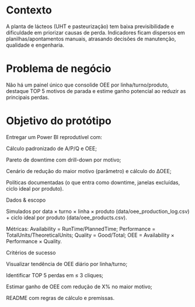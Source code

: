 # Contexto
A planta de lácteos (UHT e pasteurização) tem baixa previsibilidade e dificuldade em priorizar causas de perda. Indicadores ficam dispersos em planilhas/apontamentos manuais, atrasando decisões de manutenção, qualidade e engenharia.

# Problema de negócio
Não há um painel único que consolide OEE por linha/turno/produto, destaque TOP 5 motivos de parada e estime ganho potencial ao reduzir as principais perdas.

# Objetivo do protótipo
Entregar um Power BI reprodutível com:

Cálculo padronizado de A/P/Q e OEE;

Pareto de downtime com drill-down por motivo;

Cenário de redução do maior motivo (parâmetro) e cálculo do ∆OEE;

Políticas documentadas (o que entra como downtime, janelas excluídas, ciclo ideal por produto).

Dados & escopo

Simulados por data × turno × linha × produto (data/oee_production_log.csv) + ciclo ideal por produto (data/oee_products.csv).

Métricas: Availability = RunTime/PlannedTime; Performance = TotalUnits/TheoreticalUnits; Quality = Good/Total;
OEE = Availability × Performance × Quality.

Critérios de sucesso

Visualizar tendência de OEE diário por linha/turno;

Identificar TOP 5 perdas em ≤ 3 cliques;

Estimar ganho de OEE com redução de X% no maior motivo;

README com regras de cálculo e premissas.
